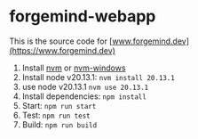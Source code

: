 # forgemind-webapp
This is the source code for [www.forgemind.dev](https://www.forgemind.dev)

1. Install [nvm](https://github.com/nvm-sh/nvm) or [nvm-windows](https://github.com/coreybutler/nvm-windows)
2. Install node v20.13.1: `nvm install 20.13.1`
3. use node v20.13.1 `nvm use 20.13.1`
4. Install dependencies: `npm install`
5. Start: `npm run start`
6. Test: `npm run test`
7. Build: `npm run build`
